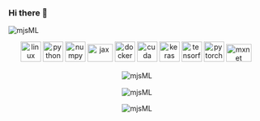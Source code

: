 ### Hi there 👋
<img src="https://komarev.com/ghpvc/?username=mjsML" alt="mjsML" />

<!--<div align="center">
<img src="https://raw.githubusercontent.com/mjsML/mjsML/main/header.svg" width="600" height="300" alt="Click to see the source">
</div>
--> 
  
</p>
<p align="center">
  <img src="https://www.vectorlogo.zone/logos/linux/linux-icon.svg" alt="linux" width="40" height="40"/>
  <img src="https://www.vectorlogo.zone/logos/python/python-icon.svg" alt="python" width="40" height="40"/>
  <img src="https://numpy.org/images/logos/numpy.svg" alt="numpy" width="40" height="40"/>
  <img src="https://jax.readthedocs.io/en/latest/_static/jax_logo_250px.png" alt="jax" width="50" height="35"/>
  <img src="https://www.vectorlogo.zone/logos/docker/docker-icon.svg" alt="docker" width="40" height="40"/> 
  <img src="https://jtes.net/wp-content/uploads/2015/05/NVIDIA_CUDA_V_2C_r.jpg" alt="cuda" width="40" height="40"/>
  <img src="https://github.com/valohai/ml-logos/blob/master/keras.svg" alt="keras" width="40" height="40"/> 
  <img src="https://www.vectorlogo.zone/logos/tensorflow/tensorflow-icon.svg" alt="tensorflow" width="40" height="40"/> 
  <img src="https://www.vectorlogo.zone/logos/pytorch/pytorch-icon.svg" alt="pytorch" width="40" height="40"/> 
  <img src="https://raw.githubusercontent.com/dmlc/web-data/master/mxnet/image/mxnet_logo_2.png" alt="mxnet" width="50" height="35"/>
</p>
<p align="center">&nbsp;<img align="center" src="https://github-readme-stats.vercel.app/api?username=mjsML&show_icons=true&hide_border=true&hide_title=true&include_all_commits=true" alt="mjsML" /></p>
<p align="center">&nbsp;<img align="center" src="https://github-readme-stats.vercel.app/api/wakatime?username=mjsML" alt="mjsML" /></p>
<p align="center">&nbsp;<img align="center" src="https://github-readme-stats.vercel.app/api/top-langs/?username=mjsML" alt="mjsML" /></p>

<!--
Based on https://raw.githubusercontent.com/qubvel/qubvel/master/README.md
and https://github.com/sindresorhus/css-in-readme-like-wat
-->

<!--
**mjsML/mjsML** is a ✨ _special_ ✨ repository because its `README.md` (this file) appears on your GitHub profile.

Here are some ideas to get you started:

- 🔭 I’m currently working on ...
- 🌱 I’m currently learning ...
- 👯 I’m looking to collaborate on ...
- 🤔 I’m looking for help with ...
- 💬 Ask me about ...
- 📫 How to reach me: ...
- 😄 Pronouns: ...
- ⚡ Fun fact: ...
-->
